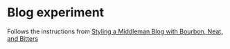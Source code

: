 # Blog experiment

Follows the instructions from [Styling a Middleman Blog with Bourbon, Neat, and Bitters](http://robots.thoughtbot.com/middleman-bourbon-walkthrough)
